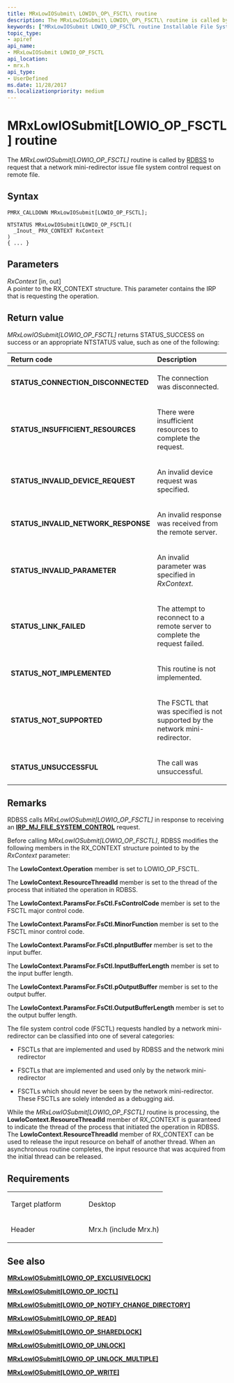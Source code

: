 ```yaml
---
title: MRxLowIOSubmit\ LOWIO\_OP\_FSCTL\ routine
description: The MRxLowIOSubmit\ LOWIO\_OP\_FSCTL\ routine is called by RDBSS to request that a network mini-redirector issue file system control request on remote file.
keywords: ["MRxLowIOSubmit LOWIO_OP_FSCTL routine Installable File System Drivers", "PMRX_CALLDOWN"]
topic_type:
- apiref
api_name:
- MRxLowIOSubmit LOWIO_OP_FSCTL
api_location:
- mrx.h
api_type:
- UserDefined
ms.date: 11/28/2017
ms.localizationpriority: medium
---
```


# MRxLowIOSubmit\[LOWIO\_OP\_FSCTL\] routine


The *MRxLowIOSubmit\[LOWIO\_OP\_FSCTL\]* routine is called by [RDBSS](./the-rdbss-driver-and-library.md) to request that a network mini-redirector issue file system control request on remote file.

Syntax
------

```ManagedCPlusPlus
PMRX_CALLDOWN MRxLowIOSubmit[LOWIO_OP_FSCTL];

NTSTATUS MRxLowIOSubmit[LOWIO_OP_FSCTL](
  _Inout_ PRX_CONTEXT RxContext
)
{ ... }
```

Parameters
----------

*RxContext* \[in, out\]  
A pointer to the RX\_CONTEXT structure. This parameter contains the IRP that is requesting the operation.

Return value
------------

*MRxLowIOSubmit\[LOWIO\_OP\_FSCTL\]* returns STATUS\_SUCCESS on success or an appropriate NTSTATUS value, such as one of the following:

<table>
<colgroup>
<col width="50%" />
<col width="50%" />
</colgroup>
<thead>
<tr class="header">
<th align="left">Return code</th>
<th align="left">Description</th>
</tr>
</thead>
<tbody>
<tr class="odd">
<td align="left"><strong>STATUS_CONNECTION_DISCONNECTED</strong></td>
<td align="left"><p>The connection was disconnected.</p></td>
</tr>
<tr class="even">
<td align="left"><strong>STATUS_INSUFFICIENT_RESOURCES</strong></td>
<td align="left"><p>There were insufficient resources to complete the request.</p></td>
</tr>
<tr class="odd">
<td align="left"><strong>STATUS_INVALID_DEVICE_REQUEST</strong></td>
<td align="left"><p>An invalid device request was specified.</p></td>
</tr>
<tr class="even">
<td align="left"><strong>STATUS_INVALID_NETWORK_RESPONSE</strong></td>
<td align="left"><p>An invalid response was received from the remote server.</p></td>
</tr>
<tr class="odd">
<td align="left"><strong>STATUS_INVALID_PARAMETER</strong></td>
<td align="left"><p>An invalid parameter was specified in <em>RxContext</em>.</p></td>
</tr>
<tr class="even">
<td align="left"><strong>STATUS_LINK_FAILED</strong></td>
<td align="left"><p>The attempt to reconnect to a remote server to complete the request failed.</p></td>
</tr>
<tr class="odd">
<td align="left"><strong>STATUS_NOT_IMPLEMENTED</strong></td>
<td align="left"><p>This routine is not implemented.</p></td>
</tr>
<tr class="even">
<td align="left"><strong>STATUS_NOT_SUPPORTED</strong></td>
<td align="left"><p>The FSCTL that was specified is not supported by the network mini-redirector.</p></td>
</tr>
<tr class="odd">
<td align="left"><strong>STATUS_UNSUCCESSFUL</strong></td>
<td align="left"><p>The call was unsuccessful.</p></td>
</tr>
</tbody>
</table>

 

Remarks
-------

RDBSS calls *MRxLowIOSubmit\[LOWIO\_OP\_FSCTL\]* in response to receiving an [**IRP\_MJ\_FILE\_SYSTEM\_CONTROL**](irp-mj-file-system-control.md) request.

Before calling *MRxLowIOSubmit\[LOWIO\_OP\_FSCTL\]*, RDBSS modifies the following members in the RX\_CONTEXT structure pointed to by the *RxContext* parameter:

The **LowIoContext.Operation** member is set to LOWIO\_OP\_FSCTL.

The **LowIoContext.ResourceThreadId** member is set to the thread of the process that initiated the operation in RDBSS.

The **LowIoContext.ParamsFor.FsCtl.FsControlCode** member is set to the FSCTL major control code.

The **LowIoContext.ParamsFor.FsCtl.MinorFunction** member is set to the FSCTL minor control code.

The **LowIoContext.ParamsFor.FsCtl.pInputBuffer** member is set to the input buffer.

The **LowIoContext.ParamsFor.FsCtl.InputBufferLength** member is set to the input buffer length.

The **LowIoContext.ParamsFor.FsCtl.pOutputBuffer** member is set to the output buffer.

The **LowIoContext.ParamsFor.FsCtl.OutputBufferLength** member is set to the output buffer length.

The file system control code (FSCTL) requests handled by a network mini-redirector can be classified into one of several categories:

-   FSCTLs that are implemented and used by RDBSS and the network mini redirector

-   FSCTLs that are implemented and used only by the network mini-redirector

-   FSCTLs which should never be seen by the network mini-redirector. These FSCTLs are solely intended as a debugging aid.

While the *MRxLowIOSubmit\[LOWIO\_OP\_FSCTL\]* routine is processing, the **LowIoContext.ResourceThreadId** member of RX\_CONTEXT is guaranteed to indicate the thread of the process that initiated the operation in RDBSS. The **LowIoContext.ResourceThreadId** member of RX\_CONTEXT can be used to release the input resource on behalf of another thread. When an asynchronous routine completes, the input resource that was acquired from the initial thread can be released.

Requirements
------------

<table>
<colgroup>
<col width="50%" />
<col width="50%" />
</colgroup>
<tbody>
<tr class="odd">
<td align="left"><p>Target platform</p></td>
<td align="left">Desktop</td>
</tr>
<tr class="even">
<td align="left"><p>Header</p></td>
<td align="left">Mrx.h (include Mrx.h)</td>
</tr>
</tbody>
</table>

## See also


[**MRxLowIOSubmit\[LOWIO\_OP\_EXCLUSIVELOCK\]**](mrxlowiosubmit-lowio-op-exclusivelock-.md)

[**MRxLowIOSubmit\[LOWIO\_OP\_IOCTL\]**](mrxlowiosubmit-lowio-op-ioctl-.md)

[**MRxLowIOSubmit\[LOWIO\_OP\_NOTIFY\_CHANGE\_DIRECTORY\]**](mrxlowiosubmit-lowio-op-notify-change-directory-.md)

[**MRxLowIOSubmit\[LOWIO\_OP\_READ\]**](mrxlowiosubmit-lowio-op-read-.md)

[**MRxLowIOSubmit\[LOWIO\_OP\_SHAREDLOCK\]**](mrxlowiosubmit-lowio-op-sharedlock-.md)

[**MRxLowIOSubmit\[LOWIO\_OP\_UNLOCK\]**](mrxlowiosubmit-lowio-op-unlock-.md)

[**MRxLowIOSubmit\[LOWIO\_OP\_UNLOCK\_MULTIPLE\]**](mrxlowiosubmit-lowio-op-unlock-multiple-.md)

[**MRxLowIOSubmit\[LOWIO\_OP\_WRITE\]**](mrxlowiosubmit-lowio-op-write-.md)

 

